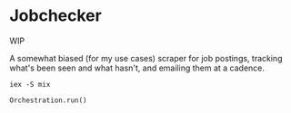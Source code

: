 # Jobchecker

WIP

A somewhat biased (for my use cases) scraper for job postings, tracking what's been seen and what hasn't, and emailing them at a cadence.

`iex -S mix`


`Orchestration.run()`
